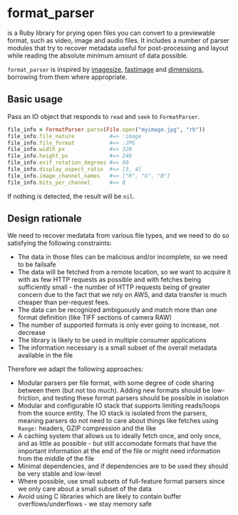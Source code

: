 # format_parser

is a Ruby library for prying open files you can convert to a previewable format, such as video, image and audio files. It includes
a number of parser modules that try to recover metadata useful for post-processing and layout while reading the absolute
minimum amount of data possible.

`format_parser` is inspired by [imagesize,](https://rubygems.org/gem/imagesize) [fastimage](https://github.com/sdsykes/fastimage)
and [dimensions,](https://github.com/sstephenson/dimensions) borrowing from them where appropriate.

## Basic usage

Pass an IO object that responds to `read` and `seek` to `FormatParser`.

```ruby
file_info = FormatParser.parse(File.open("myimage.jpg", "rb"))
file_info.file_nature           #=> :image
file_info.file_format           #=> :JPG
file_info.width_px              #=> 320
file_info.height_px             #=> 240
file_info.exif_rotation_degrees #=> 90
file_info.display_aspect_ratio  #=> [3, 4]
file_info.image_channel_names   #=> ["R", "G", "B"]
file_info.bits_per_channel      #=> 8
```
If nothing is detected, the result will be `nil`.

## Design rationale

We need to recover medatata from various file types, and we need to do so satisfying the following constraints:

* The data in those files can be malicious and/or incomplete, so we need to be failsafe
* The data will be fetched from a remote location, so we want to acquire it with as few HTTP requests as possible
  and with fetches being sufficiently small - the number of HTTP requests being of greater concern due to the
  fact that we rely on AWS, and data transfer is much cheaper than per-request fees.
* The data can be recognized ambiguously and match more than one format definition (like TIFF sections of camera RAW)
* The number of supported formats is only ever going to increase, not decrease
* The library is likely to be used in multiple consumer applications
* The information necessary is a small subset of the overall metadata available in the file

Therefore we adapt the following approaches:

* Modular parsers per file format, with some degree of code sharing between them (but not too much). Adding new formats
  should be low-friction, and testing these format parsers should be possible in isolation
* Modular and configurable IO stack that supports limiting reads/loops from the source entity.
  The IO stack is isolated from the parsers, meaning parsers do not need to care about things
  like fetches using `Range:` headers, GZIP compression and the like
* A caching system that allows us to ideally fetch once, and only once, and as little as possible - but still accomodate formats
  that have the important information at the end of the file or might need information from the middle of the file
* Minimal dependencies, and if dependencies are to be used they should be very stable and low-level
* Where possible, use small subsets of full-feature format parsers since we only care about a small subset of the data
* Avoid using C libraries which are likely to contain buffer overflows/underflows - we stay memory safe
